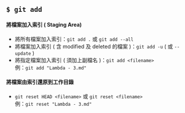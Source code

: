 ## `$ git add`
#### 將檔案加入索引 ( Staging Area)
* 將所有檔案加入索引：`git add .` 或 `git add --all`
* 將檔案加入索引 ( 含 modified 及 deleted 的檔案 )：`git add -u` ( 或 `--update` )
* 將指定檔案加入索引 ( 須加上副檔名 )：`git add <filename>`<br>
  例：`git add "Lambda - 3.md"`

  
#### 將檔案由索引還原到工作目錄
* `git reset HEAD <filename>` 或 `git reset <filename>`<br>
  例：`git reset "Lambda - 3.md"`
